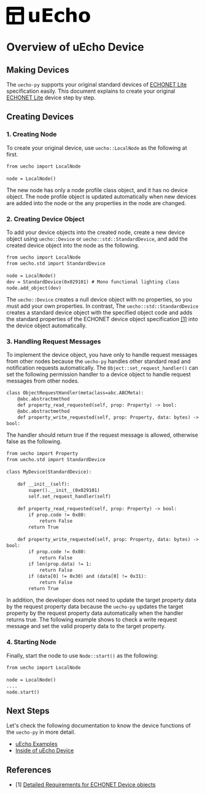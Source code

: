 ![logo](img/logo.png)

# Overview of uEcho Device

## Making Devices

The `uecho-py` supports your original standard devices of [ECHONET Lite][enet] specification easily. This document explains to create your original  [ECHONET Lite][enet] device step by step.

## Creating Devices

### 1. Creating Node

To create your original device, use `uecho::LocalNode` as the following at first.


```
from uecho import LocalNode

node = LocalNode()
```

The new node has only a node profile class object, and it has no device object. The node profile object is updated automatically when new devices are added into the node or the any properties in the node are changed.

### 2. Creating Device Object

To add your device objects into the created node, create a new device object using `uecho::Device` or `uecho::std::StandardDevice`, and add the created device object into the node as the following.

```
from uecho import LocalNode
from uecho.std import StandardDevice

node = LocalNode()
dev = StandardDevice(0x029101) # Mono functional lighting class
node.add_object(dev)
```

The `uecho::Device` creates a null device object with no properties, so you must add your own properties. In contrast, The `uecho::std::StandardDevice` creates a standard device object with the specified object code and adds the standard properties of the ECHONET device object specification [\[1\]][enet-spec] into the device object automatically.

### 3. Handling Request Messages 

To implement the device object, you have only to handle request messages from other nodes because the `uecho-py` handles other standard read and notification requests automatically.  The `Object::set_request_handler()` can set the following permission handler to a device object to handle request messages from other nodes. 

```
class ObjectRequestHandler(metaclass=abc.ABCMeta):
    @abc.abstractmethod
    def property_read_requested(self, prop: Property) -> bool:
    @abc.abstractmethod
    def property_write_requested(self, prop: Property, data: bytes) -> bool:
```

The handler should return true if the request message is allowed, otherwise false as the following.

```
from uecho import Property
from uecho.std import StandardDevice

class MyDevice(StandardDevice):

    def __init__(self):
        super().__init__(0x029101)
        self.set_request_handler(self)

    def property_read_requested(self, prop: Property) -> bool:
        if prop.code != 0x80:
            return False
        return True

    def property_write_requested(self, prop: Property, data: bytes) -> bool:
        if prop.code != 0x80:
            return False
        if len(prop.data) != 1:
            return False
        if (data[0] != 0x30) and (data[0] != 0x31):
            return False
        return True
```

 In addition, the developer does not need to update the target property data by the request property data because the `uecho-py` updates the target property by the request property data automatically when the handler returns true. The following example shows to check a write request message and set the valid property data to the target property.

### 4. Starting Node

Finally, start the node to use `Node::start()` as the following:

```
from uecho import LocalNode

node = LocalNode()
....
node.start()
```

## Next Steps

Let's check the following documentation to know the device functions of the `uecho-py` in more detail.

- [uEcho Examples](./examples.md)
- [Inside of uEcho Device](./device_inside.md)

## References

- \[1\] [Detailed Requirements for ECHONET Device objects][enet-spec]

[enet]:http://echonet.jp/english/
[enet-spec]:http://www.echonet.gr.jp/english/spec/index.htm
